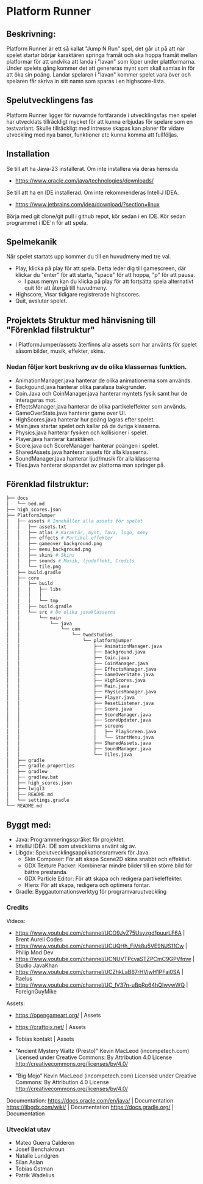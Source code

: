 # Platform Runner

## Beskrivning:
Platform Runner är ett så kallat "Jump N Run" spel, det går ut på att när spelet startar börjar karaktären springa framåt och ska hoppa framåt mellan platformar för att undvika att landa i "lavan" som löper under plattformarna. Under spelets gång kommer det att genereras mynt som skall samlas in för att öka sin poäng. Landar spelaren i "lavan" kommer spelet vara över och spelaren får skriva in sitt namn som sparas i en highscore-lista.
## Spelutvecklingens fas
Platform Runner ligger för nuvarnde fortfarande i utvecklingsfas men spelet har utvecklats tillräckligt mycket för att kunna erbjudas för spelare som en testvariant. Skulle tillräckligt med intresse skapas kan planer för vidare utveckling med nya banor, funktioner etc kunna komma att fullföljas.

## Installation
Se till att ha Java-23 installerat. Om inte installera via deras hemsida
* https://www.oracle.com/java/technologies/downloads/
  
Se till att ha en IDE installerad. Om inte rekommenderas IntelliJ IDEA.
* https://www.jetbrains.com/idea/download/?section=linux

Börja med git clone/git pull i github repot, kör sedan i en IDE. Kör sedan programmet i IDE'n för att spela.
## Spelmekanik
När spelet startats upp kommer du till en huvudmeny med tre val.
* Play, klicka på play för att spela. Detta leder dig till gamescreen, där klickar du "enter" för att starta, "space" för att hoppa, "p" för att pausa.
    * I paus menyn kan du klicka på play för att fortsätta spela alternativt quit för att återgå till huvudmeny.
* Highscore, Visar tidigare registrerade highscores.
* Quit, avslutar spelet.
## Projektets Struktur med hänvisning till "Förenklad filstruktur"
* I PlatformJumper/assets återfinns alla assets som har använts för spelet såsom bilder, musik, effekter, skins.
### Nedan följer kort beskrivng av de olika klassernas funktion.
* AnimationManager.java hanterar de olika animationerna som används.
* Backgound.java hanterar olika paralaxa bakgrunder.
* Coin.Java och CoinManager.java hanterar myntets fysik samt hur de interageras mot.
* EffectsManager.java hanterar de olika partikeleffekter som används.
* GameOverState.java hanterar game over UI.
* HighScores.java hanterar hur poäng lagras efter spelet.
* Main.java startar spelet och kallar på de övriga klasserna.
* Physics.java hanterar fysiken och kollisioner i spelet.
* Player.java hanterar karaktären.
* Score.java och ScoreManager hanterar poängen i spelet.
* SharedAssets.java hanterar assets för alla klasserna.
* SoundManager.java hanterar ljud/musik för alla klasserna
* Tiles.java hanterar skapandet av plattorna man springer på.


## Förenklad filstruktur:
```bash
├── docs
│   └── bed.md
├── high_scores.json
├── PlatformJumper
│   ├── assets # Innehåller alla assets för spelet
│   │   ├── assets.txt
│   │   ├── atlas # Karaktär, mynt, lava, logo, meny
│   │   ├── effects # Partikel effekter 
│   │   ├── gameover_background.png
│   │   ├── menu_background.png
│   │   ├── skins # Skins
│   │   ├── sounds # Musik, ljudeffekt, Credits
│   │   └── tile.png
│   ├── build.gradle
│   ├── core
│   │   ├── build
│   │   │   ├── libs
│   │   │   │   
│   │   │   └── tmp
│   │   ├── build.gradle
│   │   └── src # De olika javaklasserna
│   │       └── main
│   │           └── java
│   │               └── com
│   │                   └── twodstudios
│   │                       └── platformjumper
│   │                           ├── AnimationManager.java
│   │                           ├── Background.java
│   │                           ├── Coin.java
│   │                           ├── CoinManager.java
│   │                           ├── EffectsManager.java
│   │                           ├── GameOverState.java
│   │                           ├── HighScores.java
│   │                           ├── Main.java
│   │                           ├── PhysicsManager.java
│   │                           ├── Player.java
│   │                           ├── ResetListener.java
│   │                           ├── Score.java
│   │                           ├── ScoreManager.java
│   │                           ├── ScoreUpdater.java
│   │                           ├── screens
│   │                           │   ├── PlayScreen.java
│   │                           │   └── StartMenu.java
│   │                           ├── SharedAssets.java
│   │                           ├── SoundManager.java
│   │                           └── Tiles.java
│   ├── gradle
│   ├── gradle.properties
│   ├── gradlew
│   ├── gradlew.bat
│   ├── high_scores.json
│   ├── lwjgl3
│   ├── README.md
│   └── settings.gradle
└── README.md
```
## Byggt med:
* Java: Programmeringsspråket för projektet.
* IntelliJ IDEA: IDE som utvecklarna använt sig av.
* Libgdx: Spelutvecklingsapplikationsramverk för Java.
    * Skin Composer: För att skapa Scene2D skins snabbt och effektivt.
    * GDX Texture Packer: Kombinerar mindre bilder till en större bild för bättre prestanda.
    * GDX Particle Editor: För att skapa och redigera partikeleffekter.
    * Hiero: För att skapa, redigera och optimera fontar.
* Gradle: Byggautomationsverktyg för programvaruutveckling

### Credits
Videos:

* https://www.youtube.com/channel/UCO9JvZ75Usyzgd1puurLF6A | Brent Aureli Codes
* https://www.youtube.com/channel/UCUQHh_FiVs8u5VE9NJS11Cw | Philip Mod Dev
* https://www.youtube.com/channel/UCNUVTPcvaSTZPCmC9GPVfmw | Studio JavaKhan
* https://www.youtube.com/channel/UCZhkLaB67rHVjwH1PFai0SA | Raelus  
* https://www.youtube.com/channel/UC_IV37n-uBpRp64hQIwywWQ | ForeignGuyMike 


Assets: 

* https://opengameart.org/ | Assets
* https://craftpix.net/    | Assets
* Tobias kontakt | Assets

* "Ancient Mystery Waltz (Presto)" Kevin MacLeod (incompetech.com)
Licensed under Creative Commons: By Attribution 4.0 License
http://creativecommons.org/licenses/by/4.0/

* "Big Mojo" Kevin MacLeod (incompetech.com)
Licensed under Creative Commons: By Attribution 4.0 License
http://creativecommons.org/licenses/by/4.0/

Documentation: 
https://docs.oracle.com/en/java/ | Documentation
https://libgdx.com/wiki/ | Documentation
https://docs.gradle.org/ | Documentation

### Utvecklat utav
* Mateo Guerra Calderon
* Josef Benchakroun
* Natalie Lundgren
* Silan Aslan
* Tobias Östman
* Patrik Wadelius


